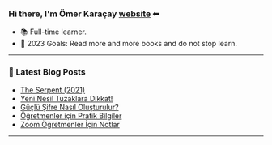 ### Hi there, I'm Ömer Karaçay [website] ⬅

- 📚 Full-time learner.
- 🥅 2023 Goals: Read more and more books and do not stop learn.

---



### 📕 Latest Blog Posts
<!-- BLOG-POST-LIST:START -->
- [The Serpent &lpar;2021&rpar;](https://www.omerkaracay.com/the-serpent-2021/)
- [Yeni Nesil Tuzaklara Dikkat!](https://www.omerkaracay.com/yeni-nesil-tuzaklara-dikkat/)
- [Güçlü Şifre Nasıl Oluşturulur?](https://www.omerkaracay.com/guclu-sifre-nasil-olusturulur/)
- [Öğretmenler için Pratik Bilgiler](https://www.omerkaracay.com/ogretmenler-icin-pratik-bilgiler/)
- [Zoom Öğretmenler İçin Notlar](https://www.omerkaracay.com/zoom-ogretmenler-icin-notlar/)
<!-- BLOG-POST-LIST:END -->

---

[website]: https://www.omerkaracay.com
[twitter]: https://twitter.com/omrkrcy
[youtube]: https://www.youtube.com/channel/UCpoyfHaGQCl9xvoQW2i_lOg
[instagram]: https://instagram.com/omrkrcy
[linkedin]: https://linkedin.com/in/omerkaracay
[ipucuplaylist]: https://www.youtube.com/playlist?list=PLS5gPgVChPnfnuncq7g99ybnJCGyfWmZp
